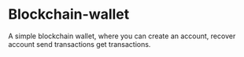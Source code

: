 # Blockchain-wallet
A simple blockchain wallet, where you can create an account, recover account send transactions get transactions.
